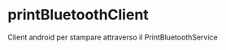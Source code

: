 printBluetoothClient
====================

Client android per stampare attraverso il PrintBluetoothService
